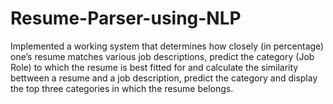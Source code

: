 # Resume-Parser-using-NLP
 Implemented a working system that determines how closely (in percentage) one’s resume matches various job descriptions, predict the category (Job Role) to which the resume is best fitted for and calculate the similarity bettween a resume and a job description, predict the category and display the top three categories in which the resume belongs.
